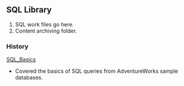 <!-- FAQ Section Starts -->
## SQL Library
1. SQL work files go here.
2. Content archiving folder.

<!-- FAQ Section Ends -->


<!-- MAP Section Starts -->
### History
[SQL_Basics](https://github.com/mommafish/BCG_Rise/tree/main/SQL_Library/SQL_Basics)
* Covered the basics of SQL queries from AdventureWorks sample databases.

<!-- MAP Section Ends -->
